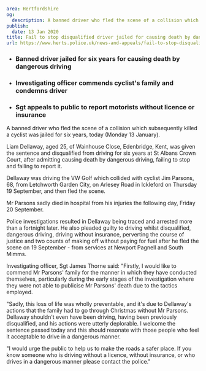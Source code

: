 ```yaml
area: Hertfordshire
og:
  description: A banned driver who fled the scene of a collision which subsequently killed a cyclist was jailed for six years, today (Monday 13 January).
publish:
  date: 13 Jan 2020
title: Fail to stop disqualified driver jailed for causing death by dangerous driving
url: https://www.herts.police.uk/news-and-appeals/fail-to-stop-disqualified-driver-jailed-for-causing-death-by-dangerous-driving-1176
```

* ### Banned driver jailed for six years for causing death by dangerous driving

 * ### Investigating officer commends cyclist's family and condemns driver

 * ### Sgt appeals to public to report motorists without licence or insurance

A banned driver who fled the scene of a collision which subsequently killed a cyclist was jailed for six years, today (Monday 13 January).

Liam Dellaway, aged 25, of Wainhouse Close, Edenbridge, Kent, was given the sentence and disqualified from driving for six years at St Albans Crown Court, after admitting causing death by dangerous driving, failing to stop and failing to report it.

Dellaway was driving the VW Golf which collided with cyclist Jim Parsons, 68, from Letchworth Garden City, on Arlesey Road in Ickleford on Thursday 19 September, and then fled the scene.

Mr Parsons sadly died in hospital from his injuries the following day, Friday 20 September.

Police investigations resulted in Dellaway being traced and arrested more than a fortnight later. He also pleaded guilty to driving whilst disqualified, dangerous driving, driving without insurance, perverting the course of justice and two counts of making off without paying for fuel after he fled the scene on 19 September - from services at Newport Pagnell and South Mimms.

Investigating officer, Sgt James Thorne said: "Firstly, I would like to commend Mr Parsons' family for the manner in which they have conducted themselves, particularly during the early stages of the investigation where they were not able to publicise Mr Parsons' death due to the tactics employed.

"Sadly, this loss of life was wholly preventable, and it's due to Dellaway's actions that the family had to go through Christmas without Mr Parsons. Dellaway shouldn't even have been driving, having been previously disqualified, and his actions were utterly deplorable. I welcome the sentence passed today and this should resonate with those people who feel it acceptable to drive in a dangerous manner.

"I would urge the public to help us to make the roads a safer place. If you know someone who is driving without a licence, without insurance, or who drives in a dangerous manner please contact the police."
